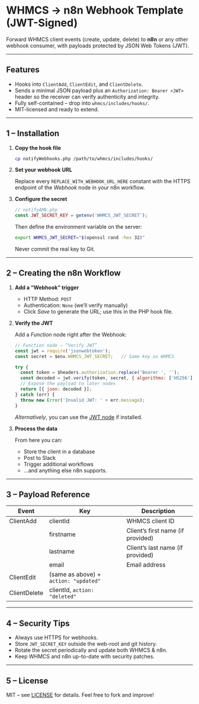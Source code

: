 # WHMCS → n8n Webhook Template (JWT-Signed)

Forward WHMCS client events (create, update, delete) to **n8n** or any
other webhook consumer, with payloads protected by JSON Web Tokens (JWT).

---

## Features

* Hooks into `ClientAdd`, `ClientEdit`, and `ClientDelete`.
* Sends a minimal JSON payload plus an `Authorization: Bearer <JWT>`
  header so the receiver can verify authenticity and integrity.
* Fully self-contained – drop into `whmcs/includes/hooks/`.
* MIT-licensed and ready to extend.

---

## 1 – Installation

1. **Copy the hook file**

   ```bash
   cp notifyWebhooks.php /path/to/whmcs/includes/hooks/
   ```

2. **Set your webhook URL**

   Replace every `REPLACE_WITH_WEBHOOK_URL_HERE` constant with the HTTPS
   endpoint of the *Webhook* node in your n8n workflow.

3. **Configure the secret**

   ```php
   // notifyAM8.php
   const JWT_SECRET_KEY = getenv('WHMCS_JWT_SECRET');
   ```

   Then define the environment variable on the server:

   ```bash
   export WHMCS_JWT_SECRET="$(openssl rand -hex 32)"
   ```

   Never commit the real key to Git.

---

## 2 – Creating the n8n Workflow

1. **Add a “Webhook” trigger**

   * HTTP Method: `POST`
   * Authentication: `None` (we’ll verify manually)
   * Click *Save* to generate the URL; use this in the PHP hook file.

2. **Verify the JWT**

   Add a *Function* node right after the Webhook:

   ```javascript
   // Function node – “Verify JWT”
   const jwt = require('jsonwebtoken');
   const secret = $env.WHMCS_JWT_SECRET;   // Same key as WHMCS

   try {
     const token = $headers.authorization.replace('Bearer ', '');
     const decoded = jwt.verify(token, secret, { algorithms: ['HS256'] });
     // Expose the payload to later nodes
     return [{ json: decoded }];
   } catch (err) {
     throw new Error('Invalid JWT: ' + err.message);
   }
   ```

   *Alternatively*, you can use the [JWT node](https://n8n.io/integrations/n8n-nodes-base.jwt)
   if installed.

3. **Process the data**

   From here you can:
   * Store the client in a database
   * Post to Slack
   * Trigger additional workflows
   * …and anything else n8n supports.

---

## 3 – Payload Reference

| Event        | Key        | Description                         |
|--------------|-----------|-------------------------------------|
| ClientAdd    | clientId   | WHMCS client ID                     |
|              | firstname  | Client’s first name (if provided)   |
|              | lastname   | Client’s last name (if provided)    |
|              | email      | Email address                       |
| ClientEdit   | (same as above) + `action: "updated"`            |
| ClientDelete | clientId, `action: "deleted"`                    |

---

## 4 – Security Tips

* Always use HTTPS for webhooks.
* Store `JWT_SECRET_KEY` outside the web-root and git history.
* Rotate the secret periodically and update both WHMCS & n8n.
* Keep WHMCS and n8n up-to-date with security patches.

---

## 5 – License

MIT – see [LICENSE](LICENSE) for details. Feel free to fork and improve!

